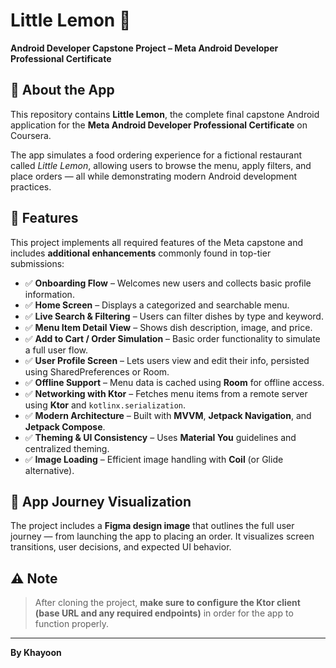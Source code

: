 # Little Lemon 🍋

**Android Developer Capstone Project – Meta Android Developer Professional Certificate**

## 📱 About the App

This repository contains **Little Lemon**, the complete final capstone Android application for the **Meta Android Developer Professional Certificate** on Coursera.

The app simulates a food ordering experience for a fictional restaurant called *Little Lemon*, allowing users to browse the menu, apply filters, and place orders — all while demonstrating modern Android development practices.

## 🚀 Features

This project implements all required features of the Meta capstone and includes **additional enhancements** commonly found in top-tier submissions:

- ✅ **Onboarding Flow** – Welcomes new users and collects basic profile information.
- ✅ **Home Screen** – Displays a categorized and searchable menu.
- ✅ **Live Search & Filtering** – Users can filter dishes by type and keyword.
- ✅ **Menu Item Detail View** – Shows dish description, image, and price.
- ✅ **Add to Cart / Order Simulation** – Basic order functionality to simulate a full user flow.
- ✅ **User Profile Screen** – Lets users view and edit their info, persisted using SharedPreferences or Room.
- ✅ **Offline Support** – Menu data is cached using **Room** for offline access.
- ✅ **Networking with Ktor** – Fetches menu items from a remote server using **Ktor** and `kotlinx.serialization`.
- ✅ **Modern Architecture** – Built with **MVVM**, **Jetpack Navigation**, and **Jetpack Compose**.
- ✅ **Theming & UI Consistency** – Uses **Material You** guidelines and centralized theming.
- ✅ **Image Loading** – Efficient image handling with **Coil** (or Glide alternative).

## 🧭 App Journey Visualization

The project includes a **Figma design image** that outlines the full user journey — from launching the app to placing an order. It visualizes screen transitions, user decisions, and expected UI behavior.


## ⚠️ Note

> After cloning the project, **make sure to configure the Ktor client (base URL and any required endpoints)** in order for the app to function properly.

---

**By Khayoon**
